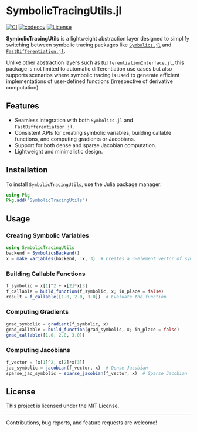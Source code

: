 # SymbolicTracingUtils.jl
[![CI](https://github.com/JuliaGameTheoreticPlanning/SymbolicTracingUtils.jl/actions/workflows/ci.yml/badge.svg)](https://github.com/JuliaGameTheoreticPlanning/SymbolicTracingUtils.jl/actions/workflows/ci.yml)
[![codecov](https://codecov.io/gh/JuliaGameTheoreticPlanning/SymbolicTracingUtils.jl/graph/badge.svg?token=WY8XllYoKe)](https://codecov.io/gh/JuliaGameTheoreticPlanning/SymbolicTracingUtils.jl)
[![License](https://img.shields.io/badge/license-MIT-blue)](https://opensource.org/licenses/MIT)

**SymbolicTracingUtils** is a lightweight abstraction layer designed to simplify switching between symbolic tracing packages like [`Symbolics.jl`](https://github.com/JuliaSymbolics/Symbolics.jl) and [`FastDifferentiation.jl`](https://github.com/YingboMa/FastDifferentiation.jl). 

Unlike other abstraction layers such as `DifferentiationInterface.jl`, this package is not limited to automatic differentiation use cases but also supports scenarios where symbolic tracing is used to generate efficient implementations of user-defined functions (irrespective of derivative computation).

## Features

- Seamless integration with both `Symbolics.jl` and `FastDifferentiation.jl`.
- Consistent APIs for creating symbolic variables, building callable functions, and computing gradients or Jacobians.
- Support for both dense and sparse Jacobian computation.
- Lightweight and minimalistic design.

## Installation

To install `SymbolicTracingUtils`, use the Julia package manager:

```julia
using Pkg
Pkg.add("SymbolicTracingUtils")
```

## Usage

### Creating Symbolic Variables

```julia
using SymbolicTracingUtils
backend = SymbolicsBackend()
x = make_variables(backend, :x, 3)  # Creates a 3-element vector of symbolic variables `x[1]`, `x[2]`, `x[3]`
```

### Building Callable Functions

```julia
f_symbolic = x[1]^2 + x[2]*x[3]
f_callable = build_function(f_symbolic, x; in_place = false)
result = f_callable([1.0, 2.0, 3.0])  # Evaluate the function
```

### Computing Gradients

```julia
grad_symbolic = gradient(f_symbolic, x)
grad_callable = build_function(grad_symbolic, x; in_place = false)
grad_callable([1.0, 2.0, 3.0])
```

### Computing Jacobians

```julia
f_vector = [x[1]^2, x[2]*x[3]]
jac_symbolic = jacobian(f_vector, x)  # Dense Jacobian
sparse_jac_symbolic = sparse_jacobian(f_vector, x)  # Sparse Jacobian
```

## License

This project is licensed under the MIT License.

---

Contributions, bug reports, and feature requests are welcome!

